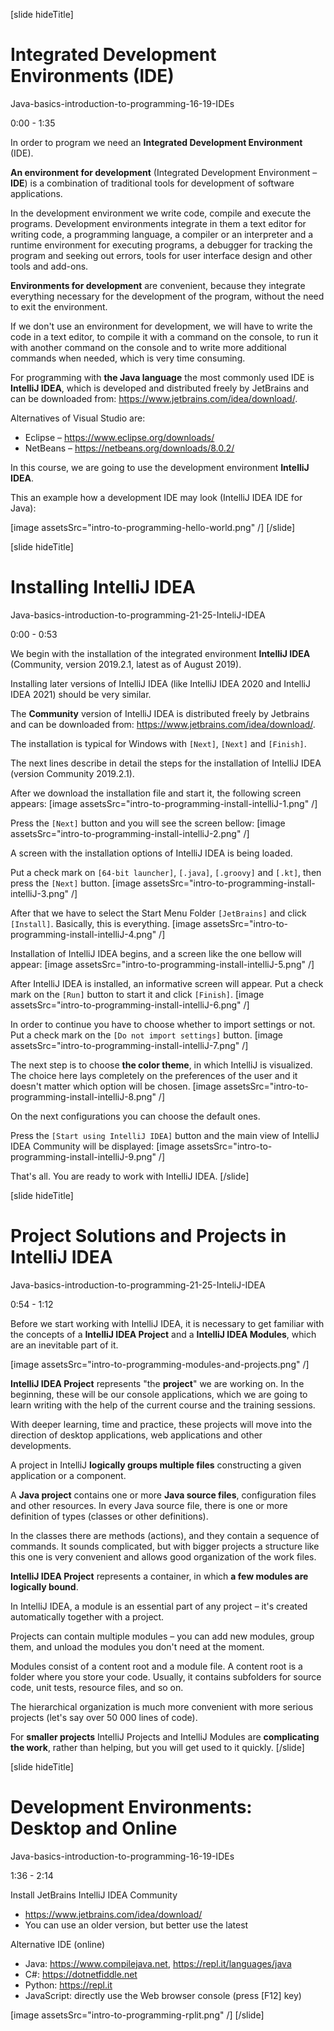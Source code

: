 [slide hideTitle]
# Integrated Development Environments (IDE)

Java-basics-introduction-to-programming-16-19-IDEs

0:00 - 1:35

In order to program we need an **Integrated Development Environment** (IDE). 

**An environment for development** (Integrated Development Environment – **IDE**) is a combination of traditional tools for development of software applications. 

In the development environment we write code, compile and execute the programs. Development environments integrate in them a text editor for writing code, a programming language, a compiler or an interpreter and a runtime environment for executing programs, a debugger for tracking the program and seeking out errors, tools for user interface design and other tools and add-ons.

**Environments for development** are convenient, because they integrate everything necessary for the development of the program, without the need to exit the environment. 

If we don't use an environment for development, we will have to write the code in a text editor, to compile it with a command on the console, to run it with another command on the console and to write more additional commands when needed, which is very time consuming. 

For programming with **the Java language** the most commonly used IDE is **IntelliJ IDEA**, which is developed and distributed freely by JetBrains and can be downloaded from: https://www.jetbrains.com/idea/download/.

Alternatives of Visual Studio are:
- Eclipse – https://www.eclipse.org/downloads/
- NetBeans – https://netbeans.org/downloads/8.0.2/

In this course, we are going to use the development environment **IntelliJ IDEA**. 

This an example how a development IDE may look (IntelliJ IDEA IDE for Java):

[image assetsSrc="intro-to-programming-hello-world.png" /]
[/slide]

[slide hideTitle]
# Installing IntelliJ IDEA

Java-basics-introduction-to-programming-21-25-InteliJ-IDEA

0:00 - 0:53

We begin with the installation of the integrated environment **IntelliJ IDEA** (Community, version 2019.2.1, latest as of August 2019). 

Installing later versions of IntelliJ IDEA (like IntelliJ IDEA 2020 and IntelliJ IDEA 2021) should be very similar.

The **Community** version of IntelliJ IDEA is distributed freely by Jetbrains and can be downloaded from: https://www.jetbrains.com/idea/download/.

The installation is typical for Windows with `[Next]`, `[Next]` and `[Finish]`.

The next lines describe in detail the steps for the installation of IntelliJ IDEA (version Community 2019.2.1). 

After we download the installation file and start it, the following screen appears:
[image assetsSrc="intro-to-programming-install-intelliJ-1.png" /]

Press the `[Next]` button and you will see the screen bellow:
[image assetsSrc="intro-to-programming-install-intelliJ-2.png" /]

A screen with the installation options of IntelliJ IDEA is being loaded.

Put a check mark on `[64-bit launcher]`, `[.java]`, `[.groovy]` and `[.kt]`, then press the `[Next]` button. 
[image assetsSrc="intro-to-programming-install-intelliJ-3.png" /]

After that we have to select the Start Menu Folder `[JetBrains]` and click `[Install]`. Basically, this is everything.
[image assetsSrc="intro-to-programming-install-intelliJ-4.png" /]

Installation of IntelliJ IDEA begins, and a screen like the one bellow will appear:
[image assetsSrc="intro-to-programming-install-intelliJ-5.png" /]

After IntelliJ IDEA is installed, an informative screen will appear. Put a check mark on the `[Run]` button to start it and click `[Finish]`.
[image assetsSrc="intro-to-programming-install-intelliJ-6.png" /]

In order to continue you have to choose whether to import settings or not. Put a check mark on the `[Do not import settings]` button.
[image assetsSrc="intro-to-programming-install-intelliJ-7.png" /]

The next step is to choose **the color theme**, in which IntelliJ is visualized. The choice here lays completely on the preferences of the user and it doesn't matter which option will be chosen.
[image assetsSrc="intro-to-programming-install-intelliJ-8.png" /]

On the next configurations you can choose the default ones.

Press the `[Start using IntelliJ IDEA]` button and the main view of IntelliJ IDEA Community will be displayed:
[image assetsSrc="intro-to-programming-install-intelliJ-9.png" /]

That's all. You are ready to work with IntelliJ IDEA.
[/slide]

[slide hideTitle]
# Project Solutions and Projects in IntelliJ IDEA

Java-basics-introduction-to-programming-21-25-InteliJ-IDEA

0:54 - 1:12

Before we start working with IntelliJ IDEA, it is necessary to get familiar with the concepts of a **IntelliJ IDEA Project** and a **IntelliJ IDEA Modules**, which are an inevitable part of it.

[image assetsSrc="intro-to-programming-modules-and-projects.png" /]

**IntelliJ IDEA Project** represents "the **project**" we are working on. In the beginning, these will be our console applications, which we are going to learn writing with the help of the current course and the training sessions.

With deeper learning, time and practice, these projects will move into the direction of desktop applications, web applications and other developments. 

A project in IntelliJ **logically groups multiple files** constructing a given application or a component. 

A **Java project** contains one or more **Java source files**, configuration files and other resources. In every Java source file, there is one or more definition of types (classes or other definitions). 

In the classes there are methods (actions), and they contain a sequence of commands. It sounds complicated, but with bigger projects a structure like this one is very convenient and allows good organization of the work files.

**IntelliJ IDEA Project** represents a container, in which **a few modules are logically bound**. 

In IntelliJ IDEA, a module is an essential part of any project – it's created automatically together with a project. 

Projects can contain multiple modules – you can add new modules, group them, and unload the modules you don't need at the moment.

Modules consist of a content root and a module file. A content root is a folder where you store your code. Usually, it contains subfolders for source code, unit tests, resource files, and so on.

The hierarchical organization is much more convenient with more serious projects (let's say over 50 000 lines of code).

For **smaller projects** IntelliJ Projects and IntelliJ Modules are **complicating the work**, rather than helping, but you will get used to it quickly.
[/slide]

[slide hideTitle]
# Development Environments: Desktop and Online

Java-basics-introduction-to-programming-16-19-IDEs

1:36 - 2:14

Install JetBrains IntelliJ IDEA Community

* https://www.jetbrains.com/idea/download/
* You can use an older version, but better use the latest

Alternative IDE (online)

* Java: https://www.compilejava.net, https://repl.it/languages/java
* C#: https://dotnetfiddle.net
* Python: https://repl.it
* JavaScript: directly use the Web browser console (press \[F12\] key)

[image assetsSrc="intro-to-programming-rplit.png" /]
[/slide]